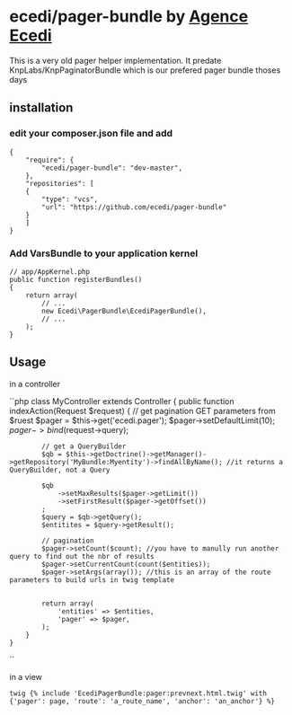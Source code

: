 # ecedi/pager-bundle by [Agence Ecedi](http://ecedi.fr)

This is a very old pager helper implementation. It predate KnpLabs/KnpPaginatorBundle which is our prefered pager bundle thoses days

## installation

### edit your composer.json file and add

	{
		"require": {
			"ecedi/pager-bundle": "dev-master",
		},
		"repositories": [
		{
			"type": "vcs",
			"url": "https://github.com/ecedi/pager-bundle"
		}
		]
	}

### Add VarsBundle to your application kernel

	// app/AppKernel.php
	public function registerBundles()
	{
		return array(
			// ...
			new Ecedi\PagerBundle\EcediPagerBundle(),
			// ...
		);
	}


## Usage

in  a controller

``php
	class MyController extends Controller {
		public function indexAction(Request $request) {
			// get pagination GET parameters from $ruest
        	$pager = $this->get('ecedi.pager');
        	$pager->setDefaultLimit(10);
        	$pager->bind($request->query);

        	// get a QueryBuilder
        	$qb = $this->getDoctrine()->getManager()->getRepository('MyBundle:Myentity')->findAllByName(); //it returns a QueryBuilder, not a Query

        	$qb
           		->setMaxResults($pager->getLimit())
           		->setFirstResult($pager->getOffset())
           	;
        	$query = $qb->getQuery();
        	$entitites = $query->getResult();

        	// pagination
        	$pager->setCount($count); //you have to manully run another query to find out the nbr of results
        	$pager->setCurrentCount(count($entities));
        	$pager->setArgs(array()); //this is an array of the route parameters to build urls in twig template


			return array(
            	'entities' => $entities,
            	'pager' => $pager,
			);
		}
	}
``

in a view

``twig
{% include 'EcediPagerBundle:pager:prevnext.html.twig' with {'pager': page, 'route': 'a_route_name', 'anchor': 'an_anchor'} %}
``

